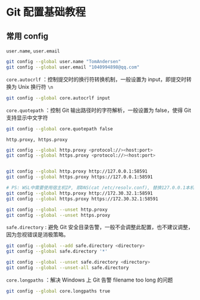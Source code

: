 # Git 配置基础教程


## 常用 config


`user.name`, `user.email`
```bash
git config --global user.name "TomAndersen"
git config --global user.email "1040994898@qq.com"
```


`core.autocrlf` ：控制提交时的换行符转换机制，一般设置为 input，即提交时转换为 Unix 换行符 `\n`
```bash
git config --global core.autocrlf input
```

`core.quotepath` ：控制 Git 输出路径时的字符解析，一般设置为 false，使得 Git 支持显示中文字符
```bash
git config --global core.quotepath false
```


`http.proxy, https.proxy`
```bash
git config --global http.proxy <protocol://><host:port>
git config --global https.proxy <protocol://><host:port>


git config --global http.proxy http://127.0.0.1:58591
git config --global https.proxy https://127.0.0.1:58591

# PS: WSL中需要使用宿主机IP, 即DNS(cat /etc/resolv.conf), 替换127.0.0.1本机地址
git config --global http.proxy http://172.30.32.1:58591
git config --global https.proxy https://172.30.32.1:58591

git config --global --unset http.proxy
git config --global --unset https.proxy
```

`safe.directory` : 避免 Git 安全目录告警，一般不会调整此配置，也不建议调整，因为忽视错误是消极策略。
```bash
git config --global --add safe.directory <directory>
git config --global safe.directory '*'

git config --global --unset safe.directory <directory>
git config --global --unset-all safe.directory

```

`core.longpaths` ：解决 Windows 上 Git 告警 filename too long 的问题 
```bash
git config --global core.longpaths true
```